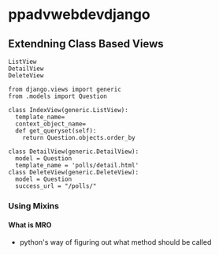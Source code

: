# ppadvwebdevdjango

## Extendning Class Based Views
```
ListView
DetailView
DeleteView
```
```
from django.views import generic
from .models import Question

class IndexView(generic.ListView):
  template_name=
  context_object_name=
  def get_queryset(self):
    return Question.objects.order_by
```


```
class DetailView(generic.DetailView):
  model = Question
  template_name = 'polls/detail.html'
class DeleteView(generic.DeleteView):
  model = Question
  success_url = "/polls/"
```

### Using Mixins
#### What is MRO
- python's way of figuring out what method should be called
